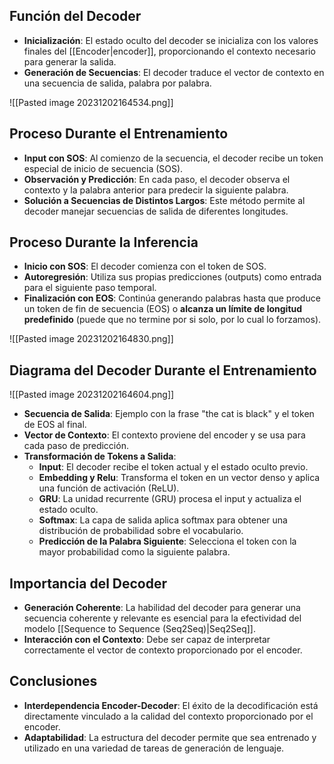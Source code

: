 ## Función del Decoder
- **Inicialización**: El estado oculto del decoder se inicializa con los valores finales del [[Encoder|encoder]], proporcionando el contexto necesario para generar la salida.
- **Generación de Secuencias**: El decoder traduce el vector de contexto en una secuencia de salida, palabra por palabra.

![[Pasted image 20231202164534.png]]
## Proceso Durante el Entrenamiento
- **Input con SOS**: Al comienzo de la secuencia, el decoder recibe un token especial de inicio de secuencia (SOS).
- **Observación y Predicción**: En cada paso, el decoder observa el contexto y la palabra anterior para predecir la siguiente palabra.
- **Solución a Secuencias de Distintos Largos**: Este método permite al decoder manejar secuencias de salida de diferentes longitudes.

## Proceso Durante la Inferencia
- **Inicio con SOS**: El decoder comienza con el token de SOS.
- **Autoregresión**: Utiliza sus propias predicciones (outputs) como entrada para el siguiente paso temporal.
- **Finalización con EOS**: Continúa generando palabras hasta que produce un token de fin de secuencia (EOS) o **alcanza un límite de longitud predefinido** (puede que no termine por si solo, por lo cual lo forzamos).

![[Pasted image 20231202164830.png]]


## Diagrama del Decoder Durante el Entrenamiento

![[Pasted image 20231202164604.png]]

- **Secuencia de Salida**: Ejemplo con la frase "the cat is black" y el token de EOS al final.
- **Vector de Contexto**: El contexto proviene del encoder y se usa para cada paso de predicción.
- **Transformación de Tokens a Salida**:
  - **Input**: El decoder recibe el token actual y el estado oculto previo.
  - **Embedding y Relu**: Transforma el token en un vector denso y aplica una función de activación (ReLU).
  - **GRU**: La unidad recurrente (GRU) procesa el input y actualiza el estado oculto.
  - **Softmax**: La capa de salida aplica softmax para obtener una distribución de probabilidad sobre el vocabulario.
  - **Predicción de la Palabra Siguiente**: Selecciona el token con la mayor probabilidad como la siguiente palabra.

## Importancia del Decoder
- **Generación Coherente**: La habilidad del decoder para generar una secuencia coherente y relevante es esencial para la efectividad del modelo [[Sequence to Sequence (Seq2Seq)|Seq2Seq]].
- **Interacción con el Contexto**: Debe ser capaz de interpretar correctamente el vector de contexto proporcionado por el encoder.

## Conclusiones
- **Interdependencia Encoder-Decoder**: El éxito de la decodificación está directamente vinculado a la calidad del contexto proporcionado por el encoder.
- **Adaptabilidad**: La estructura del decoder permite que sea entrenado y utilizado en una variedad de tareas de generación de lenguaje.

